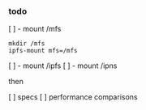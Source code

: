 
### todo

[ ] - mount /mfs

    mkdir /mfs
    ipfs-mount mfs=/mfs

[ ] - mount /ipfs
[ ] - mount /ipns

then

[ ] specs
[ ] performance comparisons
